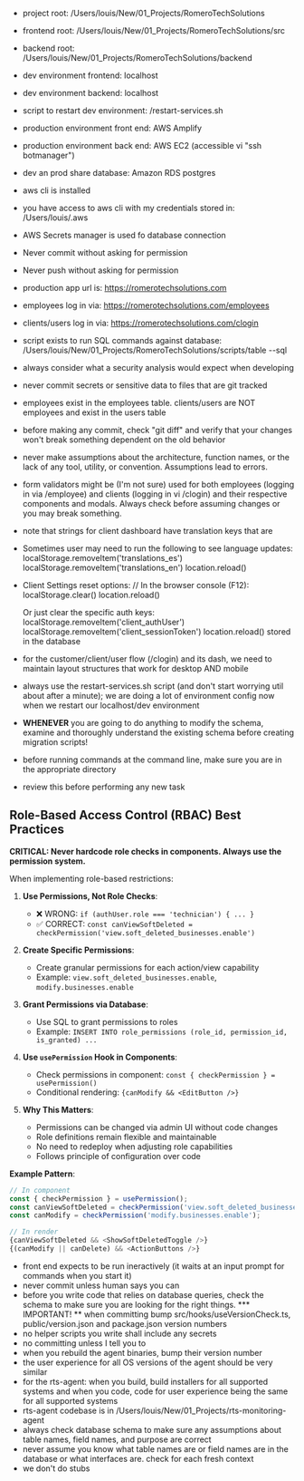 - project root: /Users/louis/New/01_Projects/RomeroTechSolutions
- frontend root: /Users/louis/New/01_Projects/RomeroTechSolutions/src
- backend root: /Users/louis/New/01_Projects/RomeroTechSolutions/backend
- dev environment frontend: localhost
- dev environment backend: localhost
- script to restart dev environment: <project root>/restart-services.sh
- production environment front end: AWS Amplify
- production environment back end: AWS EC2 (accessible vi "ssh botmanager")
- dev an prod share database: Amazon RDS postgres
- aws cli is installed
- you have access to aws cli with my credentials stored in: /Users/louis/.aws
- AWS Secrets manager is used fo database connection
- Never commit without asking for permission
- Never push without asking for permission
- production app url is: https://romerotechsolutions.com
- employees log in via: https://romerotechsolutions.com/employees
- clients/users log in via: https://romerotechsolutions.com/clogin
- script exists to run SQL commands against database: /Users/louis/New/01_Projects/RomeroTechSolutions/scripts/table --sql
- always consider what a security analysis would expect when developing
- never commit secrets or sensitive data to files that are git tracked
- employees exist in the employees table.  clients/users are NOT employees and exist in the users table
- before making any commit, check "git diff" and verify that your changes won't break something dependent on the old behavior
- never make assumptions about the architecture, function names, or the lack of any tool, utility, or convention.  Assumptions lead to errors.
- form validators might be (I'm not sure) used for both employees (logging in via /employee) and clients (logging in vi /clogin) and their respective components and modals.  Always check before assuming changes or you may break something.
- note that strings for client dashboard have translation keys that are
- Sometimes user may need to run the following to see language updates:
  localStorage.removeItem('translations_es')
  localStorage.removeItem('translations_en')
  location.reload()
- Client Settings reset options:
  // In the browser console (F12):
  localStorage.clear()
  location.reload()

  Or just clear the specific auth keys:
  localStorage.removeItem('client_authUser')
  localStorage.removeItem('client_sessionToken')
  location.reload()
stored in the database
- for the customer/client/user flow (/clogin) and its dash, we need to maintain layout structures that work for desktop AND mobile
- always use the restart-services.sh script (and don't start worrying util about after a minute); we are doing a lot of environment config now when we restart our localhost/dev environment
- **WHENEVER** you are going to do anything to modify the schema, examine and thoroughly understand the existing schema before creating migration scripts!
- before running commands at the command line, make sure you are in the appropriate directory
- review this before performing any new task

## Role-Based Access Control (RBAC) Best Practices

**CRITICAL: Never hardcode role checks in components. Always use the permission system.**

When implementing role-based restrictions:

1. **Use Permissions, Not Role Checks**:
   - ❌ WRONG: `if (authUser.role === 'technician') { ... }`
   - ✅ CORRECT: `const canViewSoftDeleted = checkPermission('view.soft_deleted_businesses.enable')`

2. **Create Specific Permissions**:
   - Create granular permissions for each action/view capability
   - Example: `view.soft_deleted_businesses.enable`, `modify.businesses.enable`

3. **Grant Permissions via Database**:
   - Use SQL to grant permissions to roles
   - Example: `INSERT INTO role_permissions (role_id, permission_id, is_granted) ...`

4. **Use `usePermission` Hook in Components**:
   - Check permissions in component: `const { checkPermission } = usePermission()`
   - Conditional rendering: `{canModify && <EditButton />}`

5. **Why This Matters**:
   - Permissions can be changed via admin UI without code changes
   - Role definitions remain flexible and maintainable
   - No need to redeploy when adjusting role capabilities
   - Follows principle of configuration over code

**Example Pattern**:
```typescript
// In component
const { checkPermission } = usePermission();
const canViewSoftDeleted = checkPermission('view.soft_deleted_businesses.enable');
const canModify = checkPermission('modify.businesses.enable');

// In render
{canViewSoftDeleted && <ShowSoftDeletedToggle />}
{(canModify || canDelete) && <ActionButtons />}
```
- front end expects to be run ineractively (it waits at an input prompt for commands when you start it)
- never commit unless human says you can
- before you write code that relies on database queries, check the schema to make sure you are looking for the right things.
*** IMPORTANT! ** when committing bump src/hooks/useVersionCheck.ts, public/version.json and package.json version numbers
- no helper scripts you write shall include any secrets
- no committing unless I tell you to
- when you rebuild the agent binaries, bump their version number
- the user experience for all OS versions of the agent should be very similar
- for the rts-agent: when you build, build installers for all supported systems and when you code, code for user experience being the same for all supported systems
- rts-agent codebase is in /Users/louis/New/01_Projects/rts-monitoring-agent
- always check database schema to make sure any assumptions about table names, field names, and purpose are correct
- never assume you know what table names are or field names are in the database or what interfaces are.  check for each fresh context
- we don't do stubs